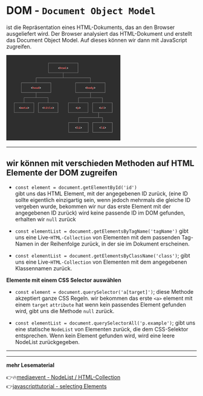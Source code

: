 # DOM - `Document Object Model`

ist die Repräsentation eines HTML-Dokuments, das an den Browser ausgeliefert wird. Der Browser analysiert das HTML-Dokument und erstellt das Document Object Model. Auf dieses können wir dann mit JavaScript zugreifen.

<img src="dom.jpg" alt="dom" width="60%">

---

## **wir können mit verschieden Methoden auf HTML Elemente der DOM zugreifen**

- `const element = document.getElementById('id')` \
gibt uns das HTML Element, mit der angegebenen ID zurück, (eine ID sollte eigentlich einzigartig sein, wenn jedoch mehrmals die gleiche ID vergeben wurde, bekommen wir nur das erste Element mit der angegebenen ID zurück)
wird keine passende ID im DOM gefunden, erhalten wir `null` zurück


- `const elementList = document.getElementsByTagName('tagName')`
gibt uns eine Live-`HTML-Collection` von Elementen mit dem passenden Tag-Namen in der Reihenfolge zurück, in der sie im Dokument erscheinen. 

- `const elementList = document.getElementsByClassName('class')`;
gibt uns eine Live-`HTML-Collection` von Elementen mit dem angegebenen Klassennamen zurück.


**Elemente mit einem CSS Selector auswählen**

- `const element = document.querySelector('a[target]')`;
diese Methode akzeptiert ganze CSS Regeln. wir bekommen das erste `<a>` element mit einem `target` `attribute` hat
wenn kein passendes Element gefunden wird, gibt uns die Methode `null` zurück.

- `const elementList = document.querySelectorAll('p.example')`;
gibt uns eine statische `NodeList` von Elementen zurück, die dem CSS-Selektor entsprechen. Wenn kein Element gefunden wird, wird eine leere NodeList zurückgegeben.

---

---
**mehr Lesematerial**

:point_right::fire:[mediaevent - NodeList / HTML-Collection](https://www.mediaevent.de/javascript/DOM-Nodes.html)\
:point_right:[javascripttutorial - selecting Elements](https://www.javascripttutorial.net/javascript-dom/javascript-getelementbyid/)


